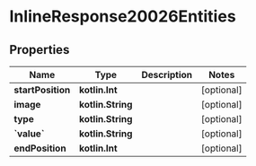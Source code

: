 
# InlineResponse20026Entities

## Properties
Name | Type | Description | Notes
------------ | ------------- | ------------- | -------------
**startPosition** | **kotlin.Int** |  |  [optional]
**image** | **kotlin.String** |  |  [optional]
**type** | **kotlin.String** |  |  [optional]
**&#x60;value&#x60;** | **kotlin.String** |  |  [optional]
**endPosition** | **kotlin.Int** |  |  [optional]



